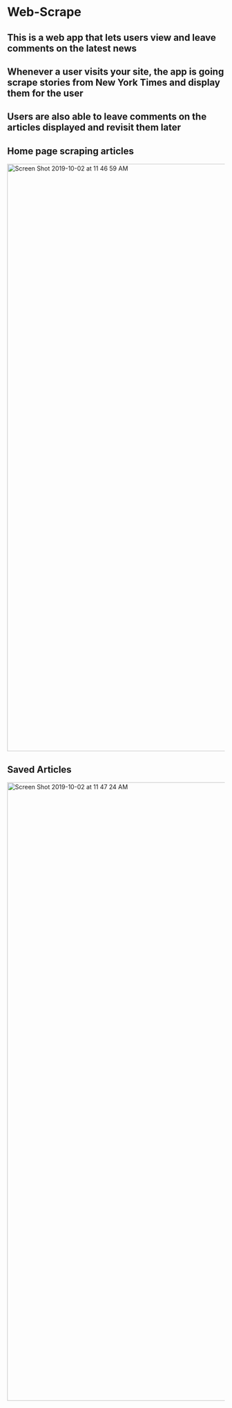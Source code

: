 # Web-Scrape

## This is a web app that lets users view and leave comments on the latest news

## Whenever a user visits your site, the app is going scrape stories from New York Times and display them for the user

## Users are also able to leave comments on the articles displayed and revisit them later

## Home page scraping articles

<img width="1361" alt="Screen Shot 2019-10-02 at 11 46 59 AM" src="https://user-images.githubusercontent.com/46546551/66059858-b88a0f00-e50a-11e9-83fa-561a6979f0d5.png">

## Saved Articles 


<img width="1433" alt="Screen Shot 2019-10-02 at 11 47 24 AM" src="https://user-images.githubusercontent.com/46546551/66059996-ecfdcb00-e50a-11e9-98a0-7c2c1133c4f8.png">
